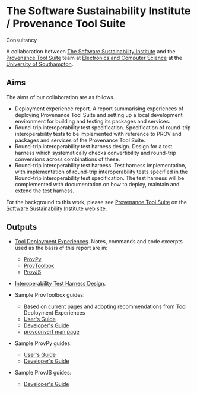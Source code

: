 # The Software Sustainability Institute / Provenance Tool Suite 
Consultancy

A collaboration between [The Software Sustainability Institute](http://www.software.ac.uk) and the [Provenance Tool Suite](http://provenance.ecs.soton.ac.uk/) team at [Electronics and Computer Science](http://www.ecs.soton.ac.uk) at the [University of Southampton](http://www.soton.ac.uk).

## Aims

The aims of our collaboration are as follows.

* Deployment experience report. A report summarising experiences of deploying Provenance Tool Suite and setting up a local development environment for building and testing its packages and services.
* Round-trip interoperability test specification. Specification of round-trip interoperability tests to be implemented with reference to PROV and packages and services of the Provenance Tool Suite.
* Round-trip interoperability test harness design. Design for a test harness which systematically checks convertibility and round-trip conversions across combinations of these.
* Round-trip interoperability test harness. Test harness implementation, with implementation of round-trip interoperability tests specified in the Round-trip interoperability test specification. The test harness will be complemented with documentation on how to deploy, maintain and extend the test harness.

For the background to this work, please see [Provenance Tool Suite](http://www.software.ac.uk/who-do-we-work/provenance-tool-suite) on the [Software Sustainability Institute](http://www.software.ac.uk) web site.

## Outputs

* [Tool Deployment Experiences](./ToolsDeployment.md). Notes, commands and code excerpts used as the basis of this report are in:
  - [ProvPy](./ProvPy/ProvPy.md)
  - [ProvToolbox](./ProvToolbox/ProvToolbox.md)
  - [ProvJS](./ProvJS/ProvJS.md)
* [Interoperability Test Harness Design](./InteroperabilityTestHarness.md).

* Sample ProvToolbox guides:
  - Based on current pages and adopting recommendations from Tool Deployment Experiences
  - [User's Guide](./ProvToolbox/UsersGuide.md)
  - [Developer's Guide](./ProvToolbox/DevelopersGuide.md)
  - [provconvert man page](./ProvToolbox/manpage.md)
* Sample ProvPy guides:
  - [User's Guide](./ProvPy/UsersGuide.md)
  - [Developer's Guide](./ProvPy/DevelopersGuide.md)
* Sample ProvJS guides:
  - [Developer's Guide](./ProvJS/DevelopersGuide.md)

